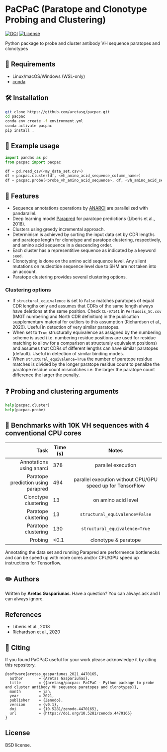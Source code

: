# PaCPaC (Paratope and Clonotype Probing and Clustering)

[![DOI](https://zenodo.org/badge/DOI/10.5281/zenodo.4470165.svg)](https://doi.org/10.5281/zenodo.4470165)
[![License](https://img.shields.io/badge/License-BSD%203--Clause-blue.svg)](https://opensource.org/licenses/BSD-3-Clause)

Python package to probe and cluster antibody VH sequence paratopes and clonotypes

## :battery: Requirements
* Linux/macOS/Windows (WSL-only)
* [conda](https://docs.conda.io/en/latest/miniconda.html)

## :hammer_and_wrench: Installation
```bash
git clone https://github.com/aretasg/pacpac.git
cd pacpac
conda env create -f environment.yml
conda activate pacpac
pip install .
```

## :snake: Example usage
```python
import pandas as pd
from pacpac import pacpac

df = pd.read_csv(<my_data_set.csv>)
df = pacpac.cluster(df, <vh_amino_acid_sequence_column_name>)
df = pacpac.probe(<probe_vh_amino_acid_sequence>, df, <vh_amino_acid_sequence_column_name>)
```

## :gem: Features
* Sequence annotations operations by [ANARCI](https://github.com/oxpig/ANARCI) are parallelized with pandarallel.
* Deep learning model [Parapred](https://github.com/eliberis/parapred) for paratope predictions (Liberis et al., 2018).
* Clusters using greedy incremental approach.
* Determinism is achieved by sorting the input data set by CDR lengths and paratope length for clonotype and paratope clustering, respectively, and amino acid sequence in a descending order.
* Each cluster has a representitive sequence as indicated by a keyword `seed`.
* Clonotyping is done on the amino acid sequence level. Any silent mutations on nucleotide sequence level due to SHM are not taken into an account.
* Paratope clustering provides several clustering options.

### Clustering options
* If `structural_equivalence` is set to `False` matches paratopes of equal CDR lengths only and assumes that CDRs of the same length always have deletions at the same position. Check `CL-97141` in `Pertussis_SC.csv` (IMGT numbering and North CDR definition) in the publication supplementary material for outliers to this assumption (Richardson et al., 2020). Useful in detection of very similar paratopes.
* When set to `True` structurally equivalence as assigned by the numbering scheme is used (i.e. numbering residue positions are used for residue matching to allow for a comparison at structuraly equivalent positions) and assumes that CDRs of different lengths can have similar paratopes (default). Useful in detection of similar binding modes.
* When `structural_equivalence=True` the number of paratope residue matches is divided by the longer paratope residue count to penalize the paratope residue count mismatches i.e. the larger the paratope count difference the larger the penalty.

## :question: Probing and clustering arguments
```python
help(pacpac.cluster)
help(pacpac.probe)
```

## :checkered_flag: Benchmarks with 10K VH sequences with 4 conventional CPU cores
| Task | Time (s) | Notes |
| -----------: | ----------------- | :----------: |
| Annotations using anarci | 378 | parallel execution |
| Paratope prediction using parapred | 494 | parallel execution without CPU/GPU speed up for TensorFlow |
| Clonotype clustering | 13 | on amino acid level |
| Paratope clustering | 13 | `structural_equivalence=False` |
| Paratope clustering | 130 | `structural_equivalence=True` |
| Probing | <0.1 | clonotype & paratope |

Annotating the data set and running Parapred are performence bottlenecks and can be speed up with more cores and/or CPU/GPU speed up instructions for Tensorflow.

## :pencil2: Authors
Written by **Aretas Gaspariunas**. Have a question? You can always ask and I can always ignore.

## References
- Liberis et al., 2018
- Richardson et al., 2020

## :apple: Citing
If you found PaCPaC useful for your work please acknowledge it by citing this repository.
```
@software{aretas_gaspariunas_2021_4470165,
  author       = {Aretas Gaspariunas},
  title        = {{aretasg/pacpac: PaCPaC - Python package to probe and cluster antibody VH sequence paratopes and clonotypes}},
  month        = jan,
  year         = 2021,
  publisher    = {Zenodo},
  version      = {v0.1},
  doi          = {10.5281/zenodo.4470165},
  url          = {https://doi.org/10.5281/zenodo.4470165}
}
```

## License
BSD license.

